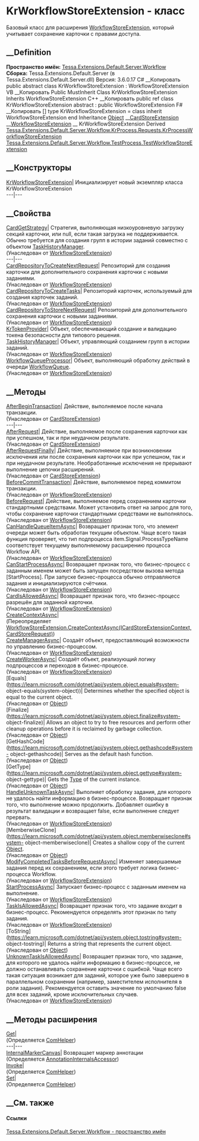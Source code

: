 # KrWorkflowStoreExtension - класс
Базовый класс для расширения
[WorkflowStoreExtension](T_Tessa_Cards_Workflow_WorkflowStoreExtension.htm),
который учитывает сохранение карточки с правами доступа.
## __Definition
 **Пространство имён:**
[Tessa.Extensions.Default.Server.Workflow](N_Tessa_Extensions_Default_Server_Workflow.htm)  
 **Сборка:** Tessa.Extensions.Default.Server (в
Tessa.Extensions.Default.Server.dll) Версия: 3.6.0.17
C# __Копировать
     public abstract class KrWorkflowStoreExtension : WorkflowStoreExtension
VB __Копировать
     Public MustInherit Class KrWorkflowStoreExtension
    	Inherits WorkflowStoreExtension
C++ __Копировать
     public ref class KrWorkflowStoreExtension abstract : public WorkflowStoreExtension
F# __Копировать
     [<AbstractClassAttribute>]
    type KrWorkflowStoreExtension = 
        class
            inherit WorkflowStoreExtension
        end
Inheritance
    [Object](https://learn.microsoft.com/dotnet/api/system.object) __[CardStoreExtension](T_Tessa_Cards_Extensions_CardStoreExtension.htm) __[WorkflowStoreExtension](T_Tessa_Cards_Workflow_WorkflowStoreExtension.htm) __ KrWorkflowStoreExtension
Derived
[Tessa.Extensions.Default.Server.Workflow.KrProcess.Requests.KrProcessWorkflowStoreExtension](T_Tessa_Extensions_Default_Server_Workflow_KrProcess_Requests_KrProcessWorkflowStoreExtension.htm)
[Tessa.Extensions.Default.Server.Workflow.TestProcess.TestWorkflowStoreExtension](T_Tessa_Extensions_Default_Server_Workflow_TestProcess_TestWorkflowStoreExtension.htm)
##  __Конструкторы
[KrWorkflowStoreExtension](M_Tessa_Extensions_Default_Server_Workflow_KrWorkflowStoreExtension__ctor.htm)|
Инициализирует новый экземпляр класса KrWorkflowStoreExtension  
---|---  
##  __Свойства
[CardGetStrategy](P_Tessa_Cards_Workflow_WorkflowStoreExtension_CardGetStrategy.htm)|
Стратегия, выполняющая низкоуровневую загрузку секций карточки, или null, если
такая загрузка не поддерживается. Обычно требуется для создания групп в
истории заданий совместно с объектом
[TaskHistoryManager](P_Tessa_Cards_Workflow_WorkflowStoreExtension_TaskHistoryManager.htm).  
(Унаследован от
[WorkflowStoreExtension](T_Tessa_Cards_Workflow_WorkflowStoreExtension.htm))  
---|---  
[CardRepositoryToCreateNextRequest](P_Tessa_Cards_Workflow_WorkflowStoreExtension_CardRepositoryToCreateNextRequest.htm)|
Репозиторий для создания карточки для дополнительного сохранения карточки с
новыми заданиями.  
(Унаследован от
[WorkflowStoreExtension](T_Tessa_Cards_Workflow_WorkflowStoreExtension.htm))  
[CardRepositoryToCreateTasks](P_Tessa_Cards_Workflow_WorkflowStoreExtension_CardRepositoryToCreateTasks.htm)|
Репозиторий карточек, используемый для создания карточек заданий.  
(Унаследован от
[WorkflowStoreExtension](T_Tessa_Cards_Workflow_WorkflowStoreExtension.htm))  
[CardRepositoryToStoreNextRequest](P_Tessa_Cards_Workflow_WorkflowStoreExtension_CardRepositoryToStoreNextRequest.htm)|
Репозиторий для дополнительного сохранения карточки с новыми заданиями.  
(Унаследован от
[WorkflowStoreExtension](T_Tessa_Cards_Workflow_WorkflowStoreExtension.htm))  
[KrTokenProvider](P_Tessa_Extensions_Default_Server_Workflow_KrWorkflowStoreExtension_KrTokenProvider.htm)|
Объект, обеспечивающий создание и валидацию токена безопасности для типового
решения.  
[TaskHistoryManager](P_Tessa_Cards_Workflow_WorkflowStoreExtension_TaskHistoryManager.htm)|
Объект, управляющий созданием групп в истории заданий.  
(Унаследован от
[WorkflowStoreExtension](T_Tessa_Cards_Workflow_WorkflowStoreExtension.htm))  
[WorkflowQueueProcessor](P_Tessa_Cards_Workflow_WorkflowStoreExtension_WorkflowQueueProcessor.htm)|
Объект, выполняющий обработку действий в очереди
[WorkflowQueue](T_Tessa_Cards_Workflow_WorkflowQueue.htm).  
(Унаследован от
[WorkflowStoreExtension](T_Tessa_Cards_Workflow_WorkflowStoreExtension.htm))  
##  __Методы
[AfterBeginTransaction](M_Tessa_Cards_Extensions_CardStoreExtension_AfterBeginTransaction.htm)|
Действие, выполняемое после начала транзакции.  
(Унаследован от
[CardStoreExtension](T_Tessa_Cards_Extensions_CardStoreExtension.htm))  
---|---  
[AfterRequest](M_Tessa_Cards_Extensions_CardStoreExtension_AfterRequest.htm)|
Действие, выполняемое после сохранения карточки как при успешном, так и при
неудачном результате.  
(Унаследован от
[CardStoreExtension](T_Tessa_Cards_Extensions_CardStoreExtension.htm))  
[AfterRequestFinally](M_Tessa_Cards_Extensions_CardStoreExtension_AfterRequestFinally.htm)|
Действие, выполняемое при возникновении исключения или после сохранения
карточки как при успешном, так и при неудачном результате. Необработанные
исключения не прерывают выполнение цепочки расширений.  
(Унаследован от
[CardStoreExtension](T_Tessa_Cards_Extensions_CardStoreExtension.htm))  
[BeforeCommitTransaction](M_Tessa_Cards_Workflow_WorkflowStoreExtension_BeforeCommitTransaction.htm)|
Действие, выполняемое перед коммитом транзакции.  
(Унаследован от
[WorkflowStoreExtension](T_Tessa_Cards_Workflow_WorkflowStoreExtension.htm))  
[BeforeRequest](M_Tessa_Cards_Workflow_WorkflowStoreExtension_BeforeRequest.htm)|
Действие, выполняемое перед сохранением карточки стандартными средствами.
Может установить ответ на запрос для того, чтобы сохранение карточки
стандартными средствами не выполнялось.  
(Унаследован от
[WorkflowStoreExtension](T_Tessa_Cards_Workflow_WorkflowStoreExtension.htm))  
[CanHandleQueueItemAsync](M_Tessa_Cards_Workflow_WorkflowStoreExtension_CanHandleQueueItemAsync.htm)|
Возвращает признак того, что элемент очереди может быть обработан текущим
объектом. Чаще всего такая функция проверяет, что тип подпроцесса
item.Signal.ProcessTypeName соответствует текущему выполняемому расширению
процесса Workflow API.  
(Унаследован от
[WorkflowStoreExtension](T_Tessa_Cards_Workflow_WorkflowStoreExtension.htm))  
[CanStartProcessAsync](M_Tessa_Cards_Workflow_WorkflowStoreExtension_CanStartProcessAsync.htm)|
Возвращает признак того, что бизнес-процесс с заданным именем может быть
запущен посредством вызова метода [StartProcess]. При запуске бизнес-процесса
обычно отправляются задания и инициализируются счётчики.  
(Унаследован от
[WorkflowStoreExtension](T_Tessa_Cards_Workflow_WorkflowStoreExtension.htm))  
[CardIsAllowedAsync](M_Tessa_Cards_Workflow_WorkflowStoreExtension_CardIsAllowedAsync.htm)|
Возвращает признак того, что бизнес-процесс разрешён для заданной карточки.  
(Унаследован от
[WorkflowStoreExtension](T_Tessa_Cards_Workflow_WorkflowStoreExtension.htm))  
[CreateContextAsync](M_Tessa_Extensions_Default_Server_Workflow_KrWorkflowStoreExtension_CreateContextAsync.htm)|  
(Переопределяет
[WorkflowStoreExtension.CreateContextAsync(ICardStoreExtensionContext,
CardStoreRequest)](M_Tessa_Cards_Workflow_WorkflowStoreExtension_CreateContextAsync.htm))  
[CreateManagerAsync](M_Tessa_Cards_Workflow_WorkflowStoreExtension_CreateManagerAsync.htm)|
Создаёт объект, предоставляющий возможности по управлению бизнес-процессом.  
(Унаследован от
[WorkflowStoreExtension](T_Tessa_Cards_Workflow_WorkflowStoreExtension.htm))  
[CreateWorkerAsync](M_Tessa_Cards_Workflow_WorkflowStoreExtension_CreateWorkerAsync.htm)|
Создаёт объект, реализующий логику подпроцессов и переходов в бизнес-процессе.  
(Унаследован от
[WorkflowStoreExtension](T_Tessa_Cards_Workflow_WorkflowStoreExtension.htm))  
[Equals](https://learn.microsoft.com/dotnet/api/system.object.equals#system-
object-equals\(system-object\))| Determines whether the specified object is
equal to the current object.  
(Унаследован от
[Object](https://learn.microsoft.com/dotnet/api/system.object))  
[Finalize](https://learn.microsoft.com/dotnet/api/system.object.finalize#system-
object-finalize)| Allows an object to try to free resources and perform other
cleanup operations before it is reclaimed by garbage collection.  
(Унаследован от
[Object](https://learn.microsoft.com/dotnet/api/system.object))  
[GetHashCode](https://learn.microsoft.com/dotnet/api/system.object.gethashcode#system-
object-gethashcode)| Serves as the default hash function.  
(Унаследован от
[Object](https://learn.microsoft.com/dotnet/api/system.object))  
[GetType](https://learn.microsoft.com/dotnet/api/system.object.gettype#system-
object-gettype)| Gets the
[Type](https://learn.microsoft.com/dotnet/api/system.type) of the current
instance.  
(Унаследован от
[Object](https://learn.microsoft.com/dotnet/api/system.object))  
[HandleUnknownTaskAsync](M_Tessa_Cards_Workflow_WorkflowStoreExtension_HandleUnknownTaskAsync.htm)|
Выполняет обработку задания, для которого не удалось найти информацию в
бизнес-процессе. Возвращает признак того, что выполнение можно продолжить.
Добавляет ошибку в результат валидации и возвращает false, если выполнение
следует прервать.  
(Унаследован от
[WorkflowStoreExtension](T_Tessa_Cards_Workflow_WorkflowStoreExtension.htm))  
[MemberwiseClone](https://learn.microsoft.com/dotnet/api/system.object.memberwiseclone#system-
object-memberwiseclone)| Creates a shallow copy of the current
[Object](https://learn.microsoft.com/dotnet/api/system.object).  
(Унаследован от
[Object](https://learn.microsoft.com/dotnet/api/system.object))  
[ModifyCompletedTasksBeforeRequestAsync](M_Tessa_Cards_Workflow_WorkflowStoreExtension_ModifyCompletedTasksBeforeRequestAsync.htm)|
Изменяет завершаемые задания перед их сохранением, если этого требует логика
бизнес-процесса Workflow.  
(Унаследован от
[WorkflowStoreExtension](T_Tessa_Cards_Workflow_WorkflowStoreExtension.htm))  
[StartProcessAsync](M_Tessa_Cards_Workflow_WorkflowStoreExtension_StartProcessAsync.htm)|
Запускает бизнес-процесс с заданным именем на выполнение.  
(Унаследован от
[WorkflowStoreExtension](T_Tessa_Cards_Workflow_WorkflowStoreExtension.htm))  
[TaskIsAllowedAsync](M_Tessa_Cards_Workflow_WorkflowStoreExtension_TaskIsAllowedAsync.htm)|
Возвращает признак того, что задание входит в бизнес-процесс. Рекомендуется
определять этот признак по типу задания.  
(Унаследован от
[WorkflowStoreExtension](T_Tessa_Cards_Workflow_WorkflowStoreExtension.htm))  
[ToString](https://learn.microsoft.com/dotnet/api/system.object.tostring#system-
object-tostring)| Returns a string that represents the current object.  
(Унаследован от
[Object](https://learn.microsoft.com/dotnet/api/system.object))  
[UnknownTaskIsAllowedAsync](M_Tessa_Cards_Workflow_WorkflowStoreExtension_UnknownTaskIsAllowedAsync.htm)|
Возвращает признак того, что задание, для которого не удалось найти информацию
в бизнес-процессе, не должно останавливать сохранение карточки с ошибкой. Чаще
всего такая ситуация возникает для заданий, которое уже было завершено в
параллельном сохранении (например, заместителем исполнителя в роли задания).
Рекомендуется оставить значение по умолчанию false для всех заданий, кроме
исключительных случаев.  
(Унаследован от
[WorkflowStoreExtension](T_Tessa_Cards_Workflow_WorkflowStoreExtension.htm))  
##  __Методы расширения
[Get](M_Tessa_Extensions_Default_Client_EDS_ComHelper_Get.htm)|  
(Определяется
[ComHelper](T_Tessa_Extensions_Default_Client_EDS_ComHelper.htm))  
---|---  
[InternalMarkerCanvas](M_Tessa_UI_Views_Charting_Annotations_AnnotationInternalsAccessor_InternalMarkerCanvas.htm)|
Возвращает маркер аннотации  
(Определяется
[AnnotationInternalsAccessor](T_Tessa_UI_Views_Charting_Annotations_AnnotationInternalsAccessor.htm))  
[Invoke](M_Tessa_Extensions_Default_Client_EDS_ComHelper_Invoke.htm)|  
(Определяется
[ComHelper](T_Tessa_Extensions_Default_Client_EDS_ComHelper.htm))  
[Set](M_Tessa_Extensions_Default_Client_EDS_ComHelper_Set.htm)|  
(Определяется
[ComHelper](T_Tessa_Extensions_Default_Client_EDS_ComHelper.htm))  
##  __См. также
#### Ссылки
[Tessa.Extensions.Default.Server.Workflow - пространство
имён](N_Tessa_Extensions_Default_Server_Workflow.htm)
